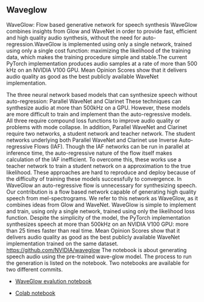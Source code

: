 ## Waveglow 
WaveGlow: Flow based generative network for speech synthesis
WaveGlow combines insights from Glow and WaveNet in order to provide fast, efficient and high quality audio synthesis, without the need for auto-regression.WaveGlow is implemented using only a single network, trained using only a single cost function: maximizing the likelihood of the training data, which makes the training procedure simple and stable.The current PyTorch implementation produces audio samples at a rate of more than 500 kHz on an NVIDIA V100 GPU. Mean Opinion Scores show that it
delivers audio quality as good as the best publicly available WaveNet implementation.

The three neural network based models that can synthesize speech without auto-regression: Parallel WaveNet and Clarinet  These techniques can synthesize audio at more than 500kHz on a GPU. However, these models are more difficult to train and implement than the auto-regressive models.
All three require compound loss functions to improve audio quality or problems with mode collapse. In addition, Parallel WaveNet and Clarinet require two networks, a student network and teacher network. The student networks underlying both Parallel WaveNet and Clarinet use Inverse Auto-regressive Flows (IAF). Though the IAF networks can be run in parallel at inference time, the auto-regressive nature of the flow itself makes calculation of the IAF inefficient. To overcome this, these works use a teacher network to train a student network on a approximation to the true likelihood. These approaches are hard to reproduce and deploy because of the difficulty of training these models successfully to convergence.
In WaveGlow an auto-regressive flow is unnecessary for synthesizing speech. Our contribution is a flow based network capable of generating high quality speech from mel-spectrograms. We refer to this network as WaveGlow, as it combines ideas from Glow  and WaveNet. WaveGlow is simple to implement and train, using only a single network, trained using only the likelihood loss function. Despite the simplicity of the model, the PyTorch implementation synthesizes speech at more than 500kHz on an NVIDIA
V100 GPU: more than 25 times faster than real time. Mean Opinion Scores show that it delivers audio quality as good as the best publicly available WaveNet implementation trained on the same dataset.
https://github.com/NVIDIA/waveglow
The notebook is about generating speech audio using the pre-trained wave-glow model.
The process to run the generation is listed on the notebook.
Two notebooks are available for two different commits.

- [WaveGlow evalution notebook](https://github.com/cbrom/Tacotron-2/blob/master/WaveGlow/WaveGlow.ipynb)

- [Colab notebook](https://colab.research.google.com/drive/1rEGqQNpSofGagSKkq08ZMGVZzMPbqu8C)


